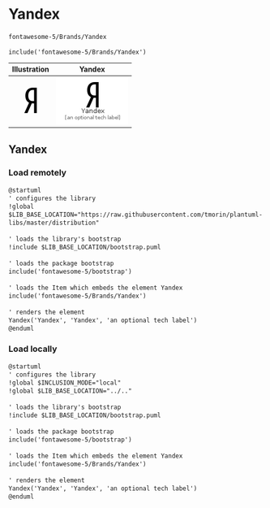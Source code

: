 # Yandex


```text
fontawesome-5/Brands/Yandex
```

```text
include('fontawesome-5/Brands/Yandex')
```



| Illustration | Yandex |
| :---: | :---: |
| ![illustration for Illustration](../../fontawesome-5/Brands/Yandex.png) | ![illustration for Yandex](../../fontawesome-5/Brands/Yandex.Local.png) |




## Yandex

### Load remotely
```plantuml
@startuml
' configures the library
!global $LIB_BASE_LOCATION="https://raw.githubusercontent.com/tmorin/plantuml-libs/master/distribution"

' loads the library's bootstrap
!include $LIB_BASE_LOCATION/bootstrap.puml

' loads the package bootstrap
include('fontawesome-5/bootstrap')

' loads the Item which embeds the element Yandex
include('fontawesome-5/Brands/Yandex')

' renders the element
Yandex('Yandex', 'Yandex', 'an optional tech label')
@enduml
```

### Load locally
```plantuml
@startuml
' configures the library
!global $INCLUSION_MODE="local"
!global $LIB_BASE_LOCATION="../.."

' loads the library's bootstrap
!include $LIB_BASE_LOCATION/bootstrap.puml

' loads the package bootstrap
include('fontawesome-5/bootstrap')

' loads the Item which embeds the element Yandex
include('fontawesome-5/Brands/Yandex')

' renders the element
Yandex('Yandex', 'Yandex', 'an optional tech label')
@enduml
```

